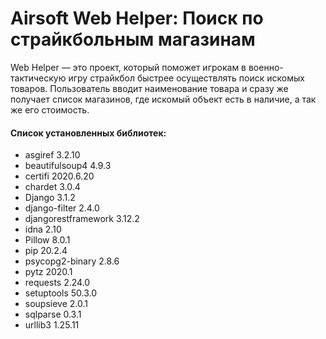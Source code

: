 # Airsoft Web Helper: Поиск по страйкбольным магазинам
Web Helper — это проект, который поможет игрокам в военно-тактическую игру страйкбол быстрее осуществлять поиск искомых товаров. Пользователь вводит наименование товара и
сразу же получает список магазинов, где искомый объект есть в наличие, а так же его стоимость.

#### Список установленных библиотек:
- asgiref             3.2.10
- beautifulsoup4      4.9.3
- certifi             2020.6.20
- chardet             3.0.4
- Django              3.1.2
- django-filter       2.4.0
- djangorestframework 3.12.2
- idna                2.10
- Pillow              8.0.1
- pip                 20.2.4
- psycopg2-binary     2.8.6
- pytz                2020.1
- requests            2.24.0
- setuptools          50.3.0
- soupsieve           2.0.1
- sqlparse            0.3.1
- urllib3             1.25.11
